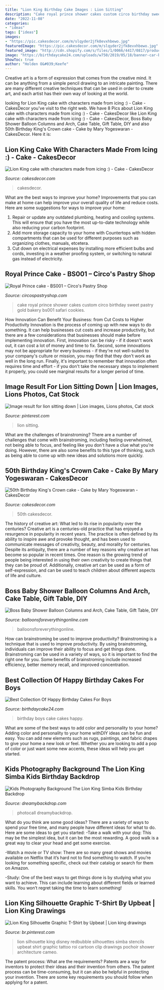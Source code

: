 ```yaml
---
title: "Lion King Birthday Cake Images : Lion Sitting"
description: "Cake royal prince shower cakes custom circo birthday sweet pastry gold bakery bs001 safari cookies"
date: "2022-11-08"
categories:
- "ideas"
tags: ["ideas"]
images:
- "https://pic.cakesdecor.com/m/slqyder2jfk8evxhbewo.jpg"
featuredImage: "https://pic.cakesdecor.com/m/slqyder2jfk8evxhbewo.jpg"
featured_image: "http://cdn.shopify.com/s/files/1/0066/4417/0817/products/Photography-Background-The-Lion-King-Simba-Kids-Birthday-Backdrop-Decor-Photocall-Backdrop-Photo-Studio-Banner_1024x.jpg?v=1576215632"
image: "https://birthdaycake24.com/uploads/w750/2019/05/18/banner-car-birthday-cake-with-name5cdf89f766b29_dcc56efff72b27d6693fee8bf526d926.jpg"
ShowToc: true
author: "Holden O&#039;Keefe"
---
```



Creative art is a form of expression that comes from the creative mind. It can be anything from a simple pencil drawing to an intricate painting. There are many different creative techniques that can be used in order to create art, and each artist has their own way of looking at the world.

	

		
looking for Lion King cake with characters made from icing :) - Cake - CakesDecor you've visit to the right web. We have 8 Pics about Lion King cake with characters made from icing :) - Cake - CakesDecor like Lion King cake with characters made from icing :) - Cake - CakesDecor, Boss Baby Shower Balloon Columns and Arch, Cake Table, Gift Table, DIY and also 50th Birthday King&#039;s Crown cake - Cake by Mary Yogeswaran - CakesDecor. Here it is:
		
    
## Lion King Cake With Characters Made From Icing :) - Cake - CakesDecor

<img loading=lazy src="https://pic.cakesdecor.com/m/slqyder2jfk8evxhbewo.jpg" onerror="this.onerror=null;this.src='https://tse2.mm.bing.net/th?id=OIP.qLKfttV0a-0Yiv24AzK9bwHaJ3&amp;pid=15.1';" alt="Lion King cake with characters made from icing :) - Cake - CakesDecor">

_Source: cakesdecor.com_

>cakesdecor. 

	

What are the best ways to improve your home?
Improvements that you can make at home can help improve your overall quality of life and reduce costs. Here are some suggestions for ways to improve your home: 
1. Repair or update any outdated plumbing, heating and cooling systems. This will ensure that you have the most up-to-date technology while also reducing your carbon footprint. 
2. Add more storage capacity to your home with Countertops with hidden compartments that can be used for different purposes such as organizing clothes, manuals, etcetera. 
3. Cut down on electrical expenses by installing more efficient bulbs and cords, investing in a weather proofing system, or switching to natural gas instead of electricity. 

    
## Royal Prince Cake - BS001 – Circo&#039;s Pastry Shop

<img loading=lazy src="https://cdn.shopify.com/s/files/1/2404/1979/products/20180421121653_1200x1200.jpg?v=1524929739" onerror="this.onerror=null;this.src='https://tse3.mm.bing.net/th?id=OIP.nwyrJU5UN9jWhA-3h3AL4gHaJ4&amp;pid=15.1';" alt="Royal Prince cake - BS001 – Circo&#039;s Pastry Shop">

_Source: circospastryshop.com_

>cake royal prince shower cakes custom circo birthday sweet pastry gold bakery bs001 safari cookies. 

	

How Innovation Can Benefit Your Business: from Cut Costs to Higher Productivity
Innovation is the process of coming up with new ways to do something. It can help businesses cut costs and increase productivity, but there are a few considerations that businesses should make before implementing innovation. First, innovation can be risky - if it doesn't work out, it can cost a lot of money and time to fix. Second, some innovations may not be appropriate for every business - if they're not well-suited to your company's culture or mission, you may find that they don't work as well in the long run. Finally, it's important to remember that innovation often requires time and effort - if you don't take the necessary steps to implement it properly, you could see marginal results for a longer period of time.

    
## Image Result For Lion Sitting Down | Lion Images, Lions Photos, Cat Stock

<img loading=lazy src="https://i.pinimg.com/736x/01/fd/78/01fd78daa3bcf43ce0a867f24bbcd6bf.jpg" onerror="this.onerror=null;this.src='https://tse1.mm.bing.net/th?id=OIP.hwggCFT41r2ritTG8WL6tgAAAA&amp;pid=15.1';" alt="Image result for lion sitting down | Lion images, Lions photos, Cat stock">

_Source: pinterest.com_

>lion sitting. 

	

What are the challenges of brainstroming?
There are a number of challenges that come with brainstroming, including feeling overwhelmed, not being able to focus, and feeling like you don't have a clue what you're doing. However, there are also some benefits to this type of thinking, such as being able to come up with new ideas and solutions more quickly.

    
## 50th Birthday King&#039;s Crown Cake - Cake By Mary Yogeswaran - CakesDecor

<img loading=lazy src="https://pic.cakesdecor.com/m/lkou3qlihqullhz6zkke.jpg" onerror="this.onerror=null;this.src='https://tse4.mm.bing.net/th?id=OIP.NjjMbDGHAqza2qLq5DpoGQHaFj&amp;pid=15.1';" alt="50th Birthday King&#039;s Crown cake - Cake by Mary Yogeswaran - CakesDecor">

_Source: cakesdecor.com_

>50th cakesdecor. 

	

The history of creative art: What led to its rise in popularity over the centuries?
Creative art is a centuries-old practice that has enjoyed a resurgence in popularity in recent years. The practice is often defined by its ability to inspire awe and provoke thought, and has been used to communicate messages of creativity, beauty, and morality for centuries. Despite its antiquity, there are a number of key reasons why creative art has become so popular in recent times. One reason is the growing trend of people being interested in using their own creativity to create things that they can be proud of. Additionally, creative art can be used as a form of self-expression, and can be used to teach children about different aspects of life and culture.

    
## Boss Baby Shower Balloon Columns And Arch, Cake Table, Gift Table, DIY

<img loading=lazy src="http://cdn.shopify.com/s/files/1/0065/1437/6802/products/BABY_1200x1200.jpg?v=1588369334" onerror="this.onerror=null;this.src='https://tse1.mm.bing.net/th?id=OIP.QnKPGxs4tPEchoNqc7K6SgHaFS&amp;pid=15.1';" alt="Boss Baby Shower Balloon Columns and Arch, Cake Table, Gift Table, DIY">

_Source: balloonsforeverythingonline.com_

>balloonsforeverythingonline. 

	

How can brainstroming be used to improve productivity?
Brainstroming is a technique that is used to improve productivity. By using brainstroming, individuals can improve their ability to focus and get things done. Brainstroming can be used in a variety of ways, so it is important to find the right one for you. Some benefits of brainstroming include increased efficiency, better memory recall, and improved concentration.

    
## Best Collection Of Happy Birthday Cakes For Boys

<img loading=lazy src="https://birthdaycake24.com/uploads/w750/2019/05/18/banner-car-birthday-cake-with-name5cdf89f766b29_dcc56efff72b27d6693fee8bf526d926.jpg" onerror="this.onerror=null;this.src='https://tse1.mm.bing.net/th?id=OIP.hsUtYB8Z9e3aT60mEwPHFwHaE8&amp;pid=15.1';" alt="Best Collection Of Happy Birthday Cakes For Boys">

_Source: birthdaycake24.com_

>birthday boys cake cakes happy. 

	

What are some of the best ways to add color and personality to your home?
Adding color and personality to your home withDIY ideas can be fun and easy. You can add new elements such as rugs, paintings, and fabric drapes to give your home a new look or feel. Whether you are looking to add a pop of color or just want some new accents, these ideas will help you get started.

    
## Kids Photography Background The Lion King Simba Kids Birthday Backdrop

<img loading=lazy src="http://cdn.shopify.com/s/files/1/0066/4417/0817/products/Photography-Background-The-Lion-King-Simba-Kids-Birthday-Backdrop-Decor-Photocall-Backdrop-Photo-Studio-Banner_1024x.jpg?v=1576215632" onerror="this.onerror=null;this.src='https://tse3.mm.bing.net/th?id=OIP.Io7Wr7X-EphmoYZaREB5BgHaFD&amp;pid=15.1';" alt="Kids Photography Background The Lion King Simba Kids Birthday Backdrop">

_Source: dreamybackdrop.com_

>photocall dreamybackdrop. 

	

What do you think are some good ideas?
There are a variety of ways to spend your free time, and many people have different ideas for what to do. Here are some ideas to get you started: 
-Take a walk with your dog: This may be the simplest idea, but it can be the most rewarding. A good walk is a great way to clear your head and get some exercise. 

-Watch a movie or TV show: There are so many great shows and movies available on Netflix that it’s hard not to find something to watch. If you’re looking for something specific, check out their catalog or search for them on Amazon. 

-Study: One of the best ways to get things done is by studying what you want to achieve. This can include learning about different fields or learned skills. You won’t regret taking the time to learn something!

    
## Lion King Silhouette Graphic T-Shirt By Upbeat | Lion King Drawings

<img loading=lazy src="https://i.pinimg.com/736x/97/5e/c4/975ec4401222ceccf613577e792be111.jpg" onerror="this.onerror=null;this.src='https://tse4.mm.bing.net/th?id=OIP.fyoJ-8dwhL5lNVRV_naxcQHaJ3&amp;pid=15.1';" alt="Lion King Silhouette Graphic T-Shirt by Upbeat | Lion king drawings">

_Source: br.pinterest.com_

>lion silhouette king disney redbubble silhouettes simba stencils upbeat shirt graphic tattoo roi cartoon clip drawings pochoir shower architecture cameo. 

	

The patent process: What are the requirements?
Patents are a way for inventors to protect their ideas and their invention from others. The patent process can be time-consuming, but it can also be helpful in protecting your invention. There are some key requirements you should follow when applying for a patent.

